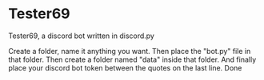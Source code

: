 # Tester69
Tester69, a discord bot written in discord.py

Create a folder, name it anything you want.
Then place the "bot.py" file in that folder.
Then create a folder named "data" inside that folder.
And finally place your discord bot token between the quotes on the last line.
Done

